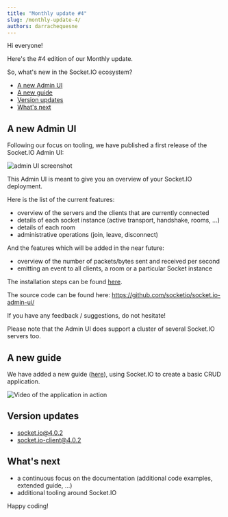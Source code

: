 ```yaml
---
title: "Monthly update #4"
slug: /monthly-update-4/
authors: darrachequesne
---
```


Hi everyone!

Here's the #4 edition of our Monthly update.

<!--truncate-->

So, what's new in the Socket.IO ecosystem?

- [A new Admin UI](#a-new-admin-ui)
- [A new guide](#a-new-guide)
- [Version updates](#version-updates)
- [What's next](#whats-next)

## A new Admin UI

Following our focus on tooling, we have published a first release of the Socket.IO Admin UI:

![admin UI screenshot](/images/admin-ui-dashboard.webp)

This Admin UI is meant to give you an overview of your Socket.IO deployment.

Here is the list of the current features:

- overview of the servers and the clients that are currently connected
- details of each socket instance (active transport, handshake, rooms, ...)
- details of each room
- administrative operations (join, leave, disconnect)

And the features which will be added in the near future:

- overview of the number of packets/bytes sent and received per second
- emitting an event to all clients, a room or a particular Socket instance

The installation steps can be found [here](/docs/v4/admin-ui/).

The source code can be found here: https://github.com/socketio/socket.io-admin-ui/

If you have any feedback / suggestions, do not hesitate!

Please note that the Admin UI does support a cluster of several Socket.IO servers too.

## A new guide

We have added a new guide ([here](/get-started/basic-crud-application/)), using Socket.IO to create a basic CRUD application.

![Video of the application in action](/images/basic-crud-app.gif)

## Version updates

- [socket.io@4.0.2](https://github.com/socketio/socket.io/releases/tag/4.0.2)
- [socket.io-client@4.0.2](https://github.com/socketio/socket.io-client/releases/tag/4.0.2)

## What's next

- a continuous focus on the documentation (additional code examples, extended guide, ...)
- additional tooling around Socket.IO

Happy coding!
